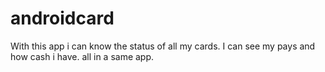 # androidcard
With this app i can know the status of all my cards.
I can see my pays and how cash i have.
all in a same app.

